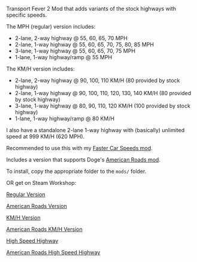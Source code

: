 Transport Fever 2 Mod that adds variants of the stock highways with specific speeds.

The MPH (regular) version includes:
* 2-lane, 2-way highway @ 55, 60, 65, 70 MPH
* 2-lane, 1-way highway @ 55, 60, 65, 70, 75, 80, 85 MPH
* 3-lane, 1-way highway @ 55, 60, 65, 70, 75 MPH
* 1-lane, 1-way highway/ramp @ 55 MPH

The KM/H version includes:
* 2-lane, 2-way highway @ 90, 100, 110 KM/H (80 provided by stock highway)
* 2-lane, 1-way highway @ 90, 100, 110, 120, 130, 140 KM/H (80 provided by stock highway)
* 3-lane, 1-way highway @ 80, 90, 110, 120 KM/H (100 provided by stock highway)
* 1-lane, 1-way highway/ramp @ 80 KM/H

I also have a standalone 2-lane 1-way highway with (basically) unlimited speed at 999 KM/H (620 MPH).

Recommended to use this with my [Faster Car Speeds mod](https://github.com/ThePotatoGuy/transf2-faster-car-speeds).

Includes a version that supports Doge's [American Roads mod](https://steamcommunity.com/workshop/filedetails/?id=1938493177).

To install, copy the appropriate folder to the `mods/` folder.

OR get on Steam Workshop:

[Regular Version](https://steamcommunity.com/sharedfiles/filedetails/?id=1960510428)

[American Roads Version](https://steamcommunity.com/sharedfiles/filedetails/?id=1960510592)

[KM/H Version](https://steamcommunity.com/sharedfiles/filedetails/?id=1963115401)

[American Roads KM/H Version](https://steamcommunity.com/sharedfiles/filedetails/?id=1973744473)

[High Speed Highway](https://steamcommunity.com/sharedfiles/filedetails/?id=2801907991)

[American Roads High Speed Highway](https://steamcommunity.com/sharedfiles/filedetails/?id=2801908128)
